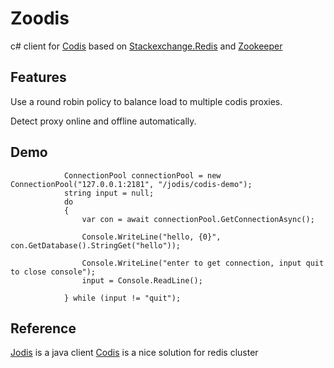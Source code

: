 # Zoodis
c# client for [Codis](https://github.com/CodisLabs/codis) based on [Stackexchange.Redis](https://github.com/StackExchange/StackExchange.Redis) and [Zookeeper](https://github.com/shayhatsor/zookeeper)
## Features
Use a round robin policy to balance load to multiple codis proxies.

Detect proxy online and offline automatically.

## Demo
```
            ConnectionPool connectionPool = new ConnectionPool("127.0.0.1:2181", "/jodis/codis-demo");
            string input = null;
            do
            {
                var con = await connectionPool.GetConnectionAsync();

                Console.WriteLine("hello, {0}", con.GetDatabase().StringGet("hello"));

                Console.WriteLine("enter to get connection, input quit to close console");
                input = Console.ReadLine();

            } while (input != "quit");
```

## Reference
[Jodis](https://github.com/CodisLabs/jodis) is a java client
[Codis](https://github.com/CodisLabs/codis) is a nice solution for redis cluster

